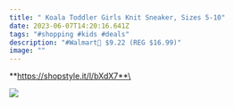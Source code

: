 ```yaml
---
title: " Koala Toddler Girls Knit Sneaker, Sizes 5-10"
date: 2023-06-07T14:20:16.641Z
tags: "#shopping #kids #deals"
description: "#Walmart🌟 $9.22 (REG $16.99)"
image: ""
---
```

**https://shopstyle.it/l/bXdX7**\

<!--StartFragment-->

![](https://i5.walmartimages.com/asr/5269aec7-6637-40aa-88be-e405db2ff38d.dfb339ef3602009d01dc802e69b93d9d.jpeg?odnHeight=612&odnWidth=612&odnBg=FFFFFF)

<!--EndFragment-->